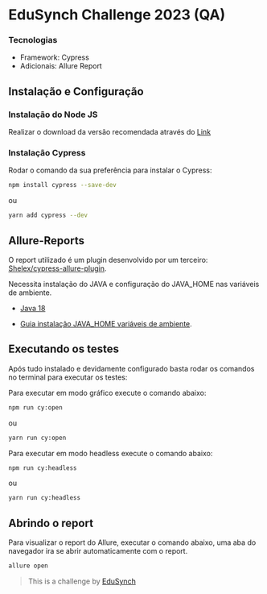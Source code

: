 # EduSynch Challenge 2023 (QA) 

### Tecnologias

- Framework: Cypress
- Adicionais: Allure Report

## Instalação e Configuração 

### Instalação do Node JS

Realizar o download da versão recomendada através do [Link](<https://nodejs.org/en/>) 

### Instalação Cypress

Rodar o comando da sua preferência para instalar o Cypress:

```Bash
npm install cypress --save-dev
```
ou
```Bash
yarn add cypress --dev
```

## Allure-Reports

O report utilizado é um plugin desenvolvido por um terceiro: [Shelex/cypress-allure-plugin](<https://github.com/Shelex/cypress-allure-plugin>).

Necessita instalação do JAVA e configuração do JAVA_HOME nas variáveis de ambiente.

- [Java 18](<https://www.oracle.com/java/technologies/javase/jdk18-archive-downloads.html>)

- [Guia instalação JAVA_HOME variáveis de ambiente](<https://confluence.atlassian.com/confbr1/configurando-a-variavel-java_home-no-windows-933709538.html>).


## Executando os testes

Após tudo instalado e devidamente configurado basta rodar os comandos no terminal para executar os testes:

Para executar em modo gráfico execute o comando abaixo:

```Bash
npm run cy:open
```
ou
```Bash
yarn run cy:open
```

Para executar em modo headless execute o comando abaixo:

```Bash
npm run cy:headless
```
ou
```Bash
yarn run cy:headless
```

## Abrindo o report

Para visualizar o report do Allure, executar o comando abaixo, uma aba do navegador ira se abrir automaticamente com o report.

```Bash
allure open
```

>This is a challenge by [EduSynch](<https://edusynch.com/>)